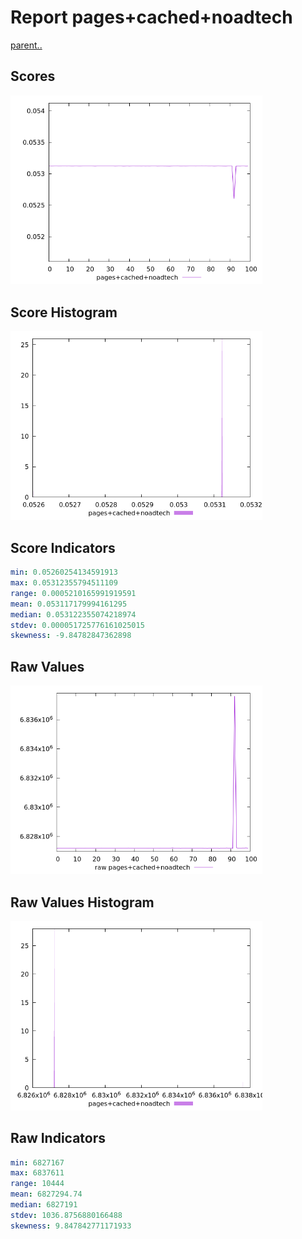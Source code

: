 # Report pages+cached+noadtech

[parent..](./..)  


## Scores

![score](./score.png)  

## Score Histogram

![hist](./hist.png)  

## Score Indicators

```yaml
min: 0.05260254134591913
max: 0.05312355794511109
range: 0.0005210165991919591
mean: 0.053117179994161295
median: 0.053122355074218974
stdev: 0.000051725776161025015
skewness: -9.84782847362898

```

## Raw Values

![raw](./raw.png)  

## Raw Values Histogram

![raw hist](./raw_hist.png)  

## Raw Indicators

```yaml
min: 6827167
max: 6837611
range: 10444
mean: 6827294.74
median: 6827191
stdev: 1036.8756880166488
skewness: 9.847842771171933

```

<style>
  img {
    max-width: 80%;
  }
</style>
      
